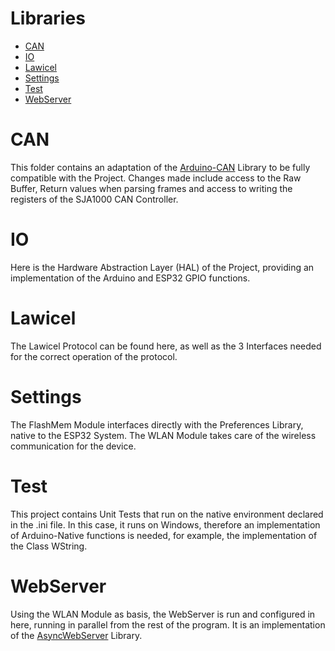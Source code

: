 # Libraries

- [CAN](#CAN)
- [IO](#IO)
- [Lawicel](#Lawicel)
- [Settings](#Settings)
- [Test](#Test)
- [WebServer](#WebServer)

# CAN
This folder contains an adaptation of the [Arduino-CAN](https://github.com/sandeepmistry/arduino-CAN) Library to be fully compatible with the Project. Changes made include access to the Raw Buffer, Return values when parsing frames and access to writing the registers of the SJA1000 CAN Controller.

# IO
Here is the Hardware Abstraction Layer (HAL) of the Project, providing an implementation of the Arduino and ESP32 GPIO functions. 

# Lawicel
The Lawicel Protocol can be found here, as well as the 3 Interfaces needed for the correct operation of the protocol.

# Settings
The FlashMem Module interfaces directly with the Preferences Library, native to the ESP32 System.
The WLAN Module takes care of the wireless communication for the device.

# Test
This project contains Unit Tests that run on the native environment declared in the .ini file. 
In this case, it runs on Windows, therefore an implementation of Arduino-Native functions is needed, for example, the implementation of the Class WString.

# WebServer
Using the WLAN Module as basis, the WebServer is run and configured in here, running in parallel from the rest of the program. 
It is an implementation of the [AsyncWebServer](https://github.com/me-no-dev/ESPAsyncWebServer) Library.